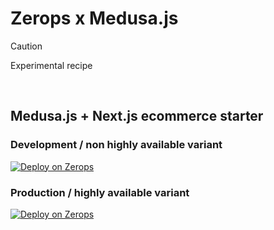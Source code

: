 # Zerops x Medusa.js

> [!CAUTION]
> Experimental recipe

<br/>

## Medusa.js + Next.js ecommerce starter 

### Development / non highly available variant
[![Deploy on Zerops](https://github.com/zeropsio/recipe-shared-assets/blob/main/deploy-button/green/deploy-button.svg)](https://app.zerops.io/recipe/medusa-next-devel)

### Production / highly available variant
[![Deploy on Zerops](https://github.com/zeropsio/recipe-shared-assets/blob/main/deploy-button/green/deploy-button.svg)](https://app.zerops.io/recipe/medusa-next-prod)
